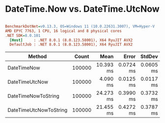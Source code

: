 # DateTime.Now vs. DateTime.UtcNow



``` ini

BenchmarkDotNet=v0.13.3, OS=Windows 11 (10.0.22631.3007), VM=Hyper-V
AMD EPYC 7763, 1 CPU, 16 logical and 8 physical cores
.NET SDK=8.0.101
  [Host]     : .NET 8.0.1 (8.0.123.58001), X64 RyuJIT AVX2
  DefaultJob : .NET 8.0.1 (8.0.123.58001), X64 RyuJIT AVX2


```
|                 Method |  Count |      Mean |     Error |    StdDev | Ratio | RatioSD |
|----------------------- |------- |----------:|----------:|----------:|------:|--------:|
|            DateTimeNow | 100000 | 10.393 ms | 0.0724 ms | 0.0605 ms |  2.54 |    0.02 |
|         DateTimeUtcNow | 100000 |  4.090 ms | 0.0125 ms | 0.0117 ms |  1.00 |    0.00 |
|    DateTimeNowToString | 100000 | 24.273 ms | 0.3990 ms | 0.3732 ms |  5.93 |    0.09 |
| DateTimeUtcNowToString | 100000 | 21.455 ms | 0.4272 ms | 0.3787 ms |  5.24 |    0.09 |
